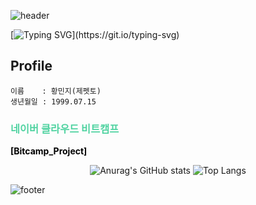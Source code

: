 
<div>

![header](https://capsule-render.vercel.app/api?type=waving&color=gradient=0:0f8ad7,100:73c4a9)

[![Typing SVG](https://readme-typing-svg.demolab.com?font=D2coding&pause=300&color=316C48&random=false&width=435&lines=%EC%BD%94%EB%94%A9+%EA%B3%B5%EB%B6%80+ing...)](https://git.io/typing-svg)



## Profile

``` 
이름    : 황민지(제펫토)
생년월일 : 1999.07.15

```

<span style="color: #50d3a1">

### 네이버 클라우드 비트캠프 

</span>
<a href="https://jeppetto.notion.site/452644c2f7004a16b446fa71a34af56d?v=7f8ae625d99d40d5b07781050ad847c7&pvs=4"
   class="bitcamp"
   style="
        text-decoration: none;
        font-weight: bold;
">
[Bitcamp_Project]
</a>




<div align="center">

![Anurag's GitHub stats](https://github-readme-stats.vercel.app/api?username=J-petto&show_icons=true&theme=radical)
![Top Langs](https://github-readme-stats.vercel.app/api/top-langs/?username=J-petto&layout=compact)

</div>


![footer](https://capsule-render.vercel.app/api?section=footer)

</div>

<style type="text/css">
.bitcamp:link{color: #000000}
.bitcamp:visited{color: #c4c4c4}
.bitcamp:hover{color: #50d3a1}
</style>


<!--
**J-petto/J-petto** is a ✨ _special_ ✨ repository because its `README.md` (this file) appears on your GitHub profile.

Here are some ideas to get you started:

- 🔭 I’m currently working on ...
- 🌱 I’m currently learning ...
- 👯 I’m looking to collaborate on ...
- 🤔 I’m looking for help with ...
- 💬 Ask me about ...
- 📫 How to reach me: ...
- 😄 Pronouns: ...
- ⚡ Fun fact: ...
-->


